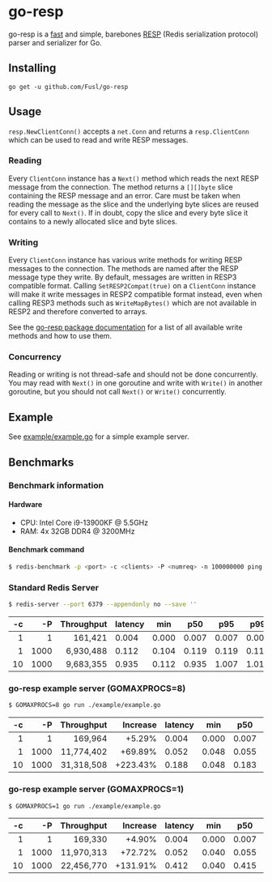 # go-resp

go-resp is a [fast](#Benchmarks) and simple, barebones [RESP](https://redis.io/docs/latest/develop/reference/protocol-spec/) (Redis serialization protocol) parser and serializer for Go.

## Installing

```
go get -u github.com/Fusl/go-resp
```

## Usage

`resp.NewClientConn()` accepts a `net.Conn` and returns a `resp.ClientConn` which can be used to read and write RESP messages.

### Reading

Every `ClientConn` instance has a `Next()` method which reads the next RESP message from the connection. The method returns a `[][]byte` slice containing the RESP message and an error. Care must be taken when reading the message as the slice and the underlying byte slices are reused for every call to `Next()`.  If in doubt, copy the slice and every byte slice it contains to a newly allocated slice and byte slices.

### Writing

Every `ClientConn` instance has various write methods for writing RESP messages to the connection. The methods are named after the RESP message type they write. By default, messages are written in RESP3 compatible format. Calling `SetRESP2Compat(true)` on a `ClientConn` instance will make it write messages in RESP2 compatible format instead, even when calling RESP3 methods such as `WriteMapBytes()` which are not available in RESP2 and therefore converted to arrays.

See the [go-resp package documentation](https://pkg.go.dev/github.com/Fusl/go-resp) for a list of all available write methods and how to use them.

### Concurrency

Reading or writing is not thread-safe and should not be done concurrently. You may read with `Next()` in one goroutine and write with `Write()` in another goroutine, but you should not call `Next()` or `Write()` concurrently.

## Example

See [example/example.go](example/example.go) for a simple example server.

## Benchmarks

### Benchmark information

#### Hardware

- CPU: Intel Core i9-13900KF @ 5.5GHz
- RAM: 4x 32GB DDR4 @ 3200MHz

#### Benchmark command
```sh
$ redis-benchmark -p <port> -c <clients> -P <numreq> -n 100000000 ping
```

### Standard Redis Server

```sh
$ redis-server --port 6379 --appendonly no --save ''
```

| -c |   -P | Throughput | latency | min   | p50   | p95   | p99   | max   |
|---:|-----:|-----------:|---------|-------|-------|-------|-------|-------|
|  1 |    1 |    161,421 | 0.004   | 0.000 | 0.007 | 0.007 | 0.007 | 0.303 |
|  1 | 1000 |  6,930,488 | 0.112   | 0.104 | 0.119 | 0.119 | 0.119 | 0.279 |
| 10 | 1000 |  9,683,355 | 0.935   | 0.112 | 0.935 | 1.007 | 1.015 | 1.679 |

### go-resp example server (GOMAXPROCS=8)

```sh
$ GOMAXPROCS=8 go run ./example/example.go
```

| -c |   -P | Throughput | Increase | latency | min   | p50   | p95   | p99   | max   |
|---:|-----:|-----------:|---------:|---------|-------|-------|-------|-------|-------|
|  1 |    1 |    169,964 |   +5.29% | 0.004   | 0.000 | 0.007 | 0.007 | 0.007 | 0.311 |
|  1 | 1000 | 11,774,402 |  +69.89% | 0.052   | 0.048 | 0.055 | 0.055 | 0.055 | 0.159 |
| 10 | 1000 | 31,318,508 | +223.43% | 0.188   | 0.048 | 0.183 | 0.271 | 0.319 | 0.567 |

### go-resp example server (GOMAXPROCS=1)

```sh
$ GOMAXPROCS=1 go run ./example/example.go
```

| -c |   -P | Throughput | Increase | latency | min   | p50   | p95   | p99   |   max |
|---:|-----:|-----------:|---------:|---------|-------|-------|-------|-------|------:|
|  1 |    1 |    169,330 |   +4.90% | 0.004   | 0.000 | 0.007 | 0.007 | 0.007 | 0.271 |
|  1 | 1000 | 11,970,313 |  +72.72% | 0.052   | 0.040 | 0.055 | 0.055 | 0.055 | 0.199 |
| 10 | 1000 | 22,456,770 | +131.91% | 0.412   | 0.040 | 0.415 | 0.775 | 0.791 | 0.903 |
